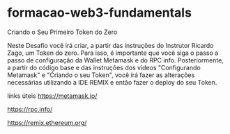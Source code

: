 # formacao-web3-fundamentals
 Criando o Seu Primeiro Token do Zero
 
Neste Desafio você irá criar, a partir das instruções do Instrutor Ricardo Zago, um Token do zero. Para isso, é importante que você siga o passo a passo de configuração da Wallet Metamask e do RPC info. Posteriormente, a partir do código base e das instruções dos vídeos "Configurando Metamask" e "Criando o seu Token", você irá fazer as alterações necessárias utilizando a IDE REMIX e então fazer o deploy do seu Token.
 
 
 links úteis
https://metamask.io/​

https://rpc.info/

https://remix.ethereum.org/
